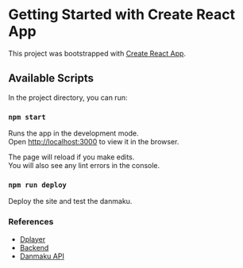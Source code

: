 # Getting Started with Create React App

This project was bootstrapped with [Create React App](https://github.com/facebook/create-react-app).

## Available Scripts

In the project directory, you can run:

### `npm start`

Runs the app in the development mode.\
Open [http://localhost:3000](http://localhost:3000) to view it in the browser.

The page will reload if you make edits.\
You will also see any lint errors in the console.

### `npm run deploy`

Deploy the site and test the danmaku.

### References
* [Dplayer](http://dplayer.js.org/guide.html#installation)
* [Backend](https://github.com/MoePlayer/DPlayer-node)
* [Danmaku API](https://www.moerats.com/archives/838/#%E4%BD%BF%E7%94%A8)
